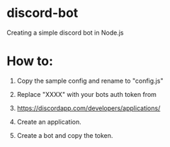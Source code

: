 # discord-bot
Creating a simple discord bot in Node.js

# How to:
1. Copy the sample config and rename to "config.js"
2. Replace "XXXX" with your bots auth token from


1. https://discordapp.com/developers/applications/
2. Create an application.
3. Create a bot and copy the token.
